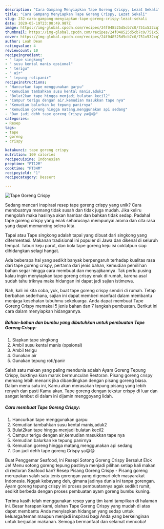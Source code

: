```yaml
---
description: "Cara Gampang Menyiapkan Tape Goreng Crispy, Lezat Sekali"
title: "Cara Gampang Menyiapkan Tape Goreng Crispy, Lezat Sekali"
slug: 232-cara-gampang-menyiapkan-tape-goreng-crispy-lezat-sekali
date: 2020-05-19T23:08:49.987Z
image: https://img-global.cpcdn.com/recipes/24f048525d5cb7c0/751x532cq70/tape-goreng-crispy-foto-resep-utama.jpg
thumbnail: https://img-global.cpcdn.com/recipes/24f048525d5cb7c0/751x532cq70/tape-goreng-crispy-foto-resep-utama.jpg
cover: https://img-global.cpcdn.com/recipes/24f048525d5cb7c0/751x532cq70/tape-goreng-crispy-foto-resep-utama.jpg
author: Leah Dean
ratingvalue: 4
reviewcount: 10
recipeingredient:
- " tape singkong"
- " susu kental manis opsional"
- " terigu"
- " air"
- " tepung rotipanir"
recipeinstructions:
- "Hancurkan tape menggunakan garpu"
- "Kemudian tambahkan susu kental manis,aduk2"
- "Bulat2kan tape hingga menjadi bulatan kecil2"
- "Campur terigu dengan air,kemudian masukkan tape nya"
- "Kemudian balurkan ke tepung panirnya"
- "Kemudian goreng hingga matang,menggunakan api sedang"
- "Dan jadi dehh tape goreng Crispy ya😋😋"
categories:
- Resep
tags:
- tape
- goreng
- crispy

katakunci: tape goreng crispy 
nutrition: 109 calories
recipecuisine: Indonesian
preptime: "PT12M"
cooktime: "PT34M"
recipeyield: "1"
recipecategory: Dessert

---
```



![Tape Goreng Crispy](https://img-global.cpcdn.com/recipes/24f048525d5cb7c0/751x532cq70/tape-goreng-crispy-foto-resep-utama.jpg)

Sedang mencari inspirasi resep tape goreng crispy yang unik? Cara membuatnya memang tidak susah dan tidak juga mudah. Jika keliru mengolah maka hasilnya akan hambar dan bahkan tidak sedap. Padahal tape goreng crispy yang enak seharusnya mempunyai aroma dan cita rasa yang dapat memancing selera kita.

Tapai atau Tape singkong adalah tapai yang dibuat dari singkong yang difermentasi. Makanan tradisional ini populer di Jawa dan dikenal di seluruh tempat. Taburi keju parut, dan bola tape goreng keju isi coklatpun siap dihidangkan selagi hangat.

Ada beberapa hal yang sedikit banyak berpengaruh terhadap kualitas rasa dari tape goreng crispy, pertama dari jenis bahan, kemudian pemilihan bahan segar hingga cara membuat dan menyajikannya. Tak perlu pusing kalau ingin menyiapkan tape goreng crispy enak di rumah, karena asal sudah tahu triknya maka hidangan ini dapat jadi sajian istimewa.


Nah, kali ini kita coba, yuk, buat tape goreng crispy sendiri di rumah. Tetap berbahan sederhana, sajian ini dapat memberi manfaat dalam membantu menjaga kesehatan tubuhmu sekeluarga. Anda dapat membuat Tape Goreng Crispy memakai 5 jenis bahan dan 7 langkah pembuatan. Berikut ini cara dalam menyiapkan hidangannya.

<!--inarticleads1-->

##### Bahan-bahan dan bumbu yang dibutuhkan untuk pembuatan Tape Goreng Crispy:

1. Siapkan  tape singkong
1. Ambil  susu kental manis (opsional)
1. Ambil  terigu
1. Gunakan  air
1. Gunakan  tepung roti/panir


Salah satu makan yang paling mendunia adalah Ayam Goreng Tepung Crispy, buktinya kian marak bermunculan Restoran. Pisang goreng crispy memang lebih menarik jika dibandingkan dengan pisang goreng biasa. Dalam menu satu ini, Kamu akan merasakan tepung pisang yang lebih renyah dan pasti Kamu akan. Tape goreng dengan tekstur crispy di luar dan sangat lembut di dalam ini dijamin menggoyang lidah. 

<!--inarticleads2-->

##### Cara membuat Tape Goreng Crispy:

1. Hancurkan tape menggunakan garpu
1. Kemudian tambahkan susu kental manis,aduk2
1. Bulat2kan tape hingga menjadi bulatan kecil2
1. Campur terigu dengan air,kemudian masukkan tape nya
1. Kemudian balurkan ke tepung panirnya
1. Kemudian goreng hingga matang,menggunakan api sedang
1. Dan jadi dehh tape goreng Crispy ya😋😋


Buat Penggemar Seafood, Ini Resepi Sotong Goreng Crispy Bersalut Elok Je! Menu sotong goreng tepung pastinya menjadi pilihan setiap kali makan di restoran Seafood kan? Resep Pisang Goreng Crispy - Pisang goreng merupakan salah satu jenis gorengan yang digemari oleh masyarakat Indonesia. Nggak kebayang deh, gimana jadinya dunia ini tanpa gorengan. Ayam goreng tepung crispy ini proses pembuatannya agak sedikit rumit, sedikit berbeda dengan proses pembuatan ayam goreng bumbu kuning. 

Terima kasih telah menggunakan resep yang tim kami tampilkan di halaman ini. Besar harapan kami, olahan Tape Goreng Crispy yang mudah di atas dapat membantu Anda menyiapkan hidangan yang sedap untuk keluarga/teman maupun menjadi inspirasi bagi Anda yang berkeinginan untuk berjualan makanan. Semoga bermanfaat dan selamat mencoba!
